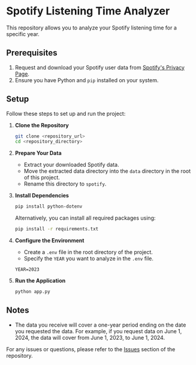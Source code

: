 # Spotify Listening Time Analyzer

This repository allows you to analyze your Spotify listening time for a specific year.

## Prerequisites

1. Request and download your Spotify user data from [Spotify's Privacy Page](https://www.spotify.com/us/account/privacy/).
2. Ensure you have Python and `pip` installed on your system.

## Setup

Follow these steps to set up and run the project:

1. **Clone the Repository**
    ```sh
    git clone <repository_url>
    cd <repository_directory>
    ```

2. **Prepare Your Data**
    - Extract your downloaded Spotify data.
    - Move the extracted data directory into the `data` directory in the root of this project.
    - Rename this directory to `spotify`.

3. **Install Dependencies**
    ```sh
    pip install python-dotenv
    ```
    Alternatively, you can install all required packages using:
    ```sh
    pip install -r requirements.txt
    ```

4. **Configure the Environment**
    - Create a `.env` file in the root directory of the project.
    - Specify the `YEAR` you want to analyze in the `.env` file.
    ```env
    YEAR=2023
    ```

5. **Run the Application**
    ```sh
    python app.py
    ```

## Notes

- The data you receive will cover a one-year period ending on the date you requested the data. For example, if you request data on June 1, 2024, the data will cover from June 1, 2023, to June 1, 2024.

For any issues or questions, please refer to the [Issues](https://github.com/srtk-Negi/SpotifyListeningTime/issues) section of the repository.
